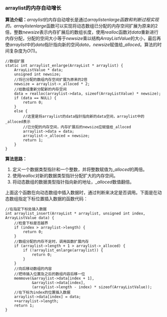 ### arraylist的内存自动增长

**算法介绍：**$arraylist$的内存自动增长是通过$arraylist$_$enlarge$函数和判断过程实现的。$arraylist$_$enlarge$函数可以实现将动态数组已分配的内存空间扩展为原来的2倍，整数$newsize$表示内存扩展后的数组长度，使用$realloc$函数对$data$重新进行内存分配，分配的空间大小等于$newsize$乘以结构$ArrayListValue$的大小，最后再使$arraylist$中的$data$指针指向新的空间$data$，$newsize$赋值给_$alloced$。算法的时间复杂度为$O(1)$。

<pre><code>//数组扩展 
static int arraylist_enlarge(ArrayList * arraylist) {
    ArrayListValue * data;
    unsigned int newsize;
    //将已分配的数组内存空间扩展为原来的2倍
    newsize = arraylist->_alloced * 2; 
    //给数组重新分配新的内存空间 
    data = realloc(arraylist->data, sizeof(ArrayListValue) * newsize);
    if (data == NULL) {
        return 0;
    } 
    else {
        //这里是将arraylist的data指针指向新的data空间，arraylist中的_alloced表示
        //已分配的内存空间，内存扩展后的newsize应赋值给_alloced
        arraylist->data = data;
        arraylist->_alloced = newsize;
        return 1;
    }
}</code></pre>

**算法思路：**

1. 定义一个数据类型指针和一个整数，并将整数赋值为_$alloced$的两倍。
2. 使用$realloc$对新的数据类型指针分配扩大的内存空间。
3. 将动态数组的数据类型指针指向新的地址，_$alloced$数值翻倍。

上面这个函数在向动态数组中插入数据时，通过判断来决定是否调用。下面是在动态数组指定下标位置插入数据的函数代码：

<pre><code>//在指定下标处插入数据 
int arraylist_insert(ArrayList * arraylist, unsigned int index, ArrayListValue data) {
    //检查下标是否越界 
    if (index > arraylist->length) {
        return 0;
    } 
    //数组分配的内存不足时，调用函数扩展内存 
    if (arraylist->length + 1 > arraylist->_alloced) {
        if (!arraylist_enlarge(arraylist)) {
            return 0;
        }
    }
    //向后移动数组的内容
    //把待插入位置及之后的数组内容后移一位
    memmove(&arraylist->data[index + 1],
            &arraylist->data[index],
            (arraylist->length - index) * sizeof(ArrayListValue));
    //在下标为index的位置插入数据 
    arraylist->data[index] = data;
    ++arraylist->length;
    return 1;
}</code></pre> 
